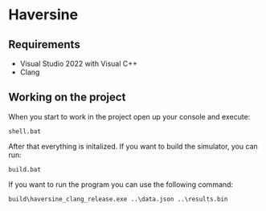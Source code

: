 # Haversine

## Requirements

- Visual Studio 2022 with Visual C++
- Clang

## Working on the project

When you start to work in the project open up your console and execute:

`shell.bat`

After that everything is initalized.
If you want to build the simulator, you can run:

`build.bat`

If you want to run the program you can use the following command:

`build\haversine_clang_release.exe ..\data.json ..\results.bin` 